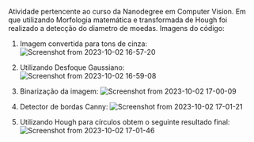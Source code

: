 Atividade pertencente ao curso da Nanodegree em Computer Vision. Em que utilizando Morfologia matemática e transformada de Hough foi realizado a detecção do diametro de moedas.
Imagens do código:

1. Imagem convertida para tons de cinza:
![Screenshot from 2023-10-02 16-57-20](https://github.com/Ricardo6664/detectando_diametro_de_moedas/assets/124509531/046a2035-f416-4a0f-a5ca-4bde99de0f0f)

2. Utilizando Desfoque Gaussiano:
![Screenshot from 2023-10-02 16-59-08](https://github.com/Ricardo6664/detectando_diametro_de_moedas/assets/124509531/919e97f0-f952-460f-8139-44c2e1c67394)

3. Binarização da imagem:
![Screenshot from 2023-10-02 17-00-09](https://github.com/Ricardo6664/detectando_diametro_de_moedas/assets/124509531/46cd4ab9-7b48-408b-9f8b-027a3da65693)

4. Detector de bordas Canny:
![Screenshot from 2023-10-02 17-01-21](https://github.com/Ricardo6664/detectando_diametro_de_moedas/assets/124509531/354ab816-13f7-4cda-9962-86786e5816e5)

5. Utilizando Hough para círculos obtem o seguinte resultado final:
![Screenshot from 2023-10-02 17-01-46](https://github.com/Ricardo6664/detectando_diametro_de_moedas/assets/124509531/4b4cf90e-7bff-40d7-abc1-11df4b906362)
